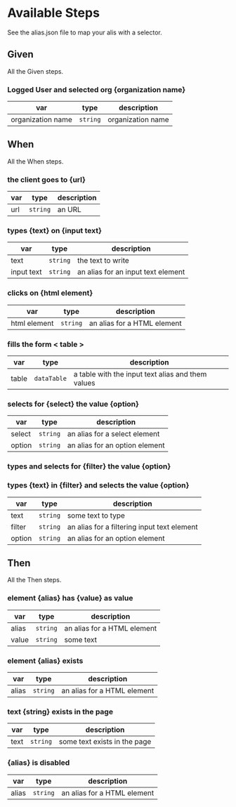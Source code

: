 # Available Steps

See the alias.json file to map your alis with a selector.

## Given

All the Given steps.

### Logged User and selected org {organization name}

| var               | type     | description          |
|-------------------|----------|----------------------|
| organization name | `string` | organization name    |

## When

All the When steps.

### the client goes to {url}

| var | type     | description |
|-----|----------|-------------|
| url | `string` | an URL      |

### types {text} on {input text}

| var        | type     | description                        |
|------------|----------|------------------------------------|
| text       | `string` | the text to write                  |
| input text | `string` | an alias for an input text element |

### clicks on {html element}

| var          | type     | description                 |
|--------------|----------|-----------------------------|
| html element | `string` | an alias for a HTML element |

### fills the form  < table >

| var   | type        | description                                       |
|-------|-------------|---------------------------------------------------|
| table | `dataTable` | a table with the input text alias and them values |

### selects for {select} the value {option}

| var    | type     | description                    |
|--------|----------|--------------------------------|
| select | `string` | an alias for a select element  |
| option | `string` | an alias for an option element |

### types and selects for {filter} the value {option}

### types {text} in {filter} and selects the value {option}

| var    | type     | description                                 |
|--------|----------|---------------------------------------------|
| text   | `string` | some text to type                           |
| filter | `string` | an alias for a filtering input text element |
| option | `string` | an alias for an option element              |

## Then

All the Then steps.

### element {alias} has {value} as value

| var   | type     | description                 |
|-------|----------|-----------------------------|
| alias | `string` | an alias for a HTML element |
| value | `string` | some text                   |

### element {alias} exists

| var   | type     | description                 |
|-------|----------|-----------------------------|
| alias | `string` | an alias for a HTML element |

### text {string} exists in the page

| var  | type     | description                  |
|------|----------|------------------------------|
| text | `string` | some text exists in the page |

### {alias} is disabled

| var   | type     | description                 |
|-------|----------|-----------------------------|
| alias | `string` | an alias for a HTML element |
